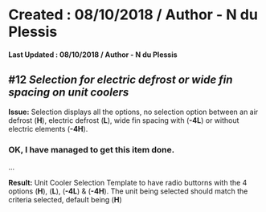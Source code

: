 # Created : 08/10/2018 / Author - N du Plessis
#### Last Updated : 08/10/2018 / Author - N du Plessis

##  #12 **_Selection for electric defrost or wide fin spacing on unit coolers_**

**Issue:** Selection displays all the options, no selection option between an air defrost (**H**), electric defrost (**L**), 
           wide fin spacing with (**-4L**) or without electric elements (**-4H**).
           
### OK, I have managed to get this item done.

...

           

 **Result:** Unit Cooler Selection Template to have radio buttorns with the 4 options (**H**), (**L**), (**-4L**) & (**-4H**).
             The unit being selected should match the criteria selected, default being (**H**)
